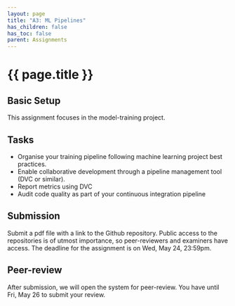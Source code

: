 ```yaml
---
layout: page
title: "A3: ML Pipelines"
has_children: false
has_toc: false
parent: Assignments
---
```


# {{ page.title }}


## Basic Setup

This assignment focuses in the model-training project.

## Tasks

- Organise your training pipeline following machine learning project best practices.
- Enable collaborative development through a pipeline management tool (DVC or similar).
- Report metrics using DVC
- Audit code quality as part of your continuous integration pipeline

## Submission

Submit a pdf file with a link to the Github repository.
Public access to the repositories is of utmost importance, so peer-reviewers and examiners have access.
The deadline for the assignment is on Wed, May 24, 23:59pm.


## Peer-review

After submission, we will open the system for peer-review.
You have until Fri, May 26 to submit your review. 

<!--
Rubric 

 -->